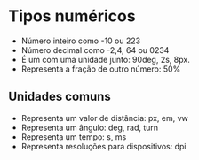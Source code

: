 # Tipos numéricos

* <integer>             Número inteiro como -10 ou 223
* <number>              Número decimal como -2,4, 64 ou 0234
* <dimension>           É um <number> com uma unidade junto: 90deg, 2s, 8px.
* <percentagem>         Representa a fração de outro número: 50%

## Unidades comuns

* <lenght>              Representa um valor de distância: px, em, vw
* <angle>               Representa um ângulo: deg, rad, turn
* <time>                Representa um tempo: s, ms
* <resolution>          Representa resoluções para dispositivos: dpi
